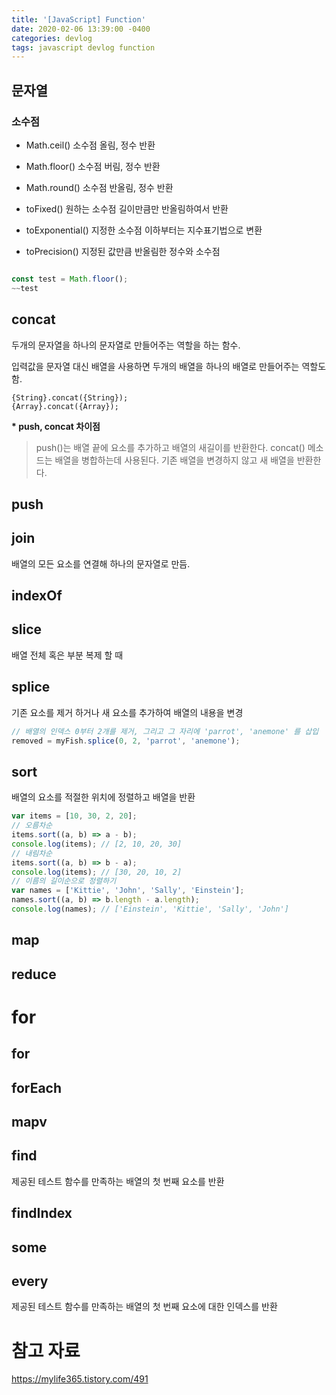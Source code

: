 ```yaml
---
title: '[JavaScript] Function'
date: 2020-02-06 13:39:00 -0400
categories: devlog
tags: javascript devlog function
---
```


## 문자열

### 소수점
- Math.ceil()
    소수점 올림, 정수 반환

- Math.floor()
    소수점 버림, 정수 반환

- Math.round()
    소수점 반올림, 정수 반환

- toFixed()
    원하는 소수점 길이만큼만 반올림하여서 반환

- toExponential()
    지정한 소수점 이하부터는 지수표기법으로 변환

- toPrecision()
    지정된 값만큼 반올림한 정수와 소수점

```javascript

const test = Math.floor();
~~test

```

## concat

두개의 문자열을 하나의 문자열로 만들어주는 역할을 하는 함수.

입력값을 문자열 대신 배열을 사용하면 두개의 배열을 하나의 배열로 만들어주는 역할도 함.

```
{String}.concat({String});
{Array}.concat({Array});

```

**\* push, concat 차이점**

> push()는 배열 끝에 요소를 추가하고 배열의 새길이를 반환한다. concat() 메소드는 배열을 병합하는데 사용된다. 기존 배열을 변경하지 않고 새 배열을 반환한다.

## push

## join

배열의 모든 요소를 연결해 하나의 문자열로 만듬.

## indexOf

## slice
배열 전체 혹은 부분 복제 할 때

## splice

기존 요소를 제거 하거나 새 요소를 추가하여 배열의 내용을 변경


```javascript
// 배열의 인덱스 0부터 2개를 제거, 그리고 그 자리에 'parrot', 'anemone' 를 삽입
removed = myFish.splice(0, 2, 'parrot', 'anemone');
```
## sort

배열의 요소를 적절한 위치에 정렬하고 배열을 반환
```javascript
var items = [10, 30, 2, 20];
// 오름차순
items.sort((a, b) => a - b);
console.log(items); // [2, 10, 20, 30]
// 내림차순
items.sort((a, b) => b - a);
console.log(items); // [30, 20, 10, 2]
// 이름의 길이순으로 정렬하기
var names = ['Kittie', 'John', 'Sally', 'Einstein'];
names.sort((a, b) => b.length - a.length);
console.log(names); // ['Einstein', 'Kittie', 'Sally', 'John']
```

## map


## reduce

# for

## for

## forEach

## mapv

## find

제공된 테스트 함수를 만족하는 배열의 첫 번째 요소를 반환

## findIndex

## some

## every

제공된 테스트 함수를 만족하는 배열의 첫 번째 요소에 대한 인덱스를 반환

# 참고 자료
https://mylife365.tistory.com/491